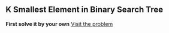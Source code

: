 ## K Smallest Element in Binary Search Tree

**First solve it by your own** [Visit the problem](https://leetcode.com/problems/kth-smallest-element-in-a-bst/)

